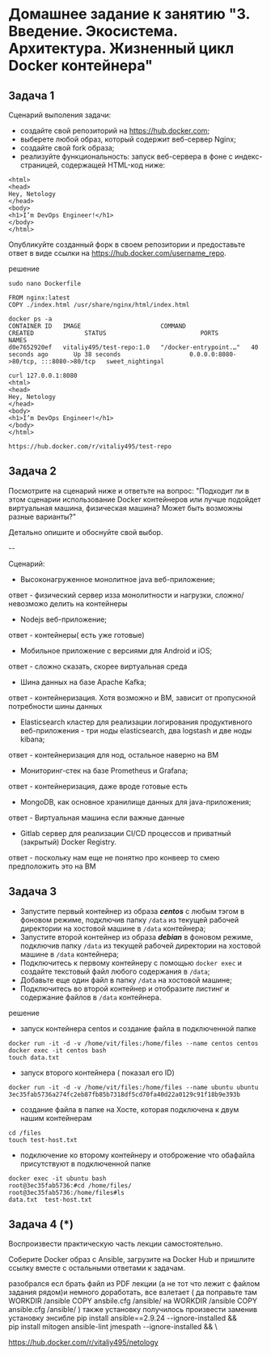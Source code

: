 
# Домашнее задание к занятию "3. Введение. Экосистема. Архитектура. Жизненный цикл Docker контейнера"

## Задача 1

Сценарий выполения задачи:

- создайте свой репозиторий на https://hub.docker.com;
- выберете любой образ, который содержит веб-сервер Nginx;
- создайте свой fork образа;
- реализуйте функциональность:
запуск веб-сервера в фоне с индекс-страницей, содержащей HTML-код ниже:
```
<html>
<head>
Hey, Netology
</head>
<body>
<h1>I’m DevOps Engineer!</h1>
</body>
</html>
```
Опубликуйте созданный форк в своем репозитории и предоставьте ответ в виде ссылки на https://hub.docker.com/username_repo.

решение
```
sudo nano Dockerfile

FROM nginx:latest
COPY ./index.html /usr/share/nginx/html/index.html

docker ps -a
CONTAINER ID   IMAGE                      COMMAND                  CREATED              STATUS                          PORTS                                   NAMES
d0e7652920ef   vitaliy495/test-repo:1.0   "/docker-entrypoint.…"   40 seconds ago       Up 38 seconds                   0.0.0.0:8080->80/tcp, :::8080->80/tcp   sweet_nightingal

curl 127.0.0.1:8080
<html>
<head>
Hey, Netology
</head>
<body>
<h1>I’m DevOps Engineer!</h1>
</body>
</html>

https://hub.docker.com/r/vitaliy495/test-repo
```

## Задача 2

Посмотрите на сценарий ниже и ответьте на вопрос:
"Подходит ли в этом сценарии использование Docker контейнеров или лучше подойдет виртуальная машина, физическая машина? Может быть возможны разные варианты?"

Детально опишите и обоснуйте свой выбор.

--

Сценарий:

- Высоконагруженное монолитное java веб-приложение;

ответ - физический сервер изза монолитности и нагрузки, сложно/невозможо делить на контейнеры

- Nodejs веб-приложение;

ответ - контейнеры( есть уже готовые)

- Мобильное приложение c версиями для Android и iOS;

ответ - сложно сказать, скорее виртуальная среда

- Шина данных на базе Apache Kafka;

ответ - контейнеризация. Хотя возможно и ВМ, зависит от пропускной потребности шины данных 

- Elasticsearch кластер для реализации логирования продуктивного веб-приложения - три ноды elasticsearch, два logstash и две ноды kibana;

ответ - контейнеризация для нод, остальное наверно на ВМ

- Мониторинг-стек на базе Prometheus и Grafana;

ответ - контейнеризация, даже вроде готовые есть

- MongoDB, как основное хранилище данных для java-приложения;

ответ - Виртуальная машина если важные данные

- Gitlab сервер для реализации CI/CD процессов и приватный (закрытый) Docker Registry.

ответ - поскольку нам еще не понятно про конвеер то смею предположить это на ВМ 

## Задача 3

- Запустите первый контейнер из образа ***centos*** c любым тэгом в фоновом режиме, подключив папку ```/data``` из текущей рабочей директории на хостовой машине в ```/data``` контейнера;
- Запустите второй контейнер из образа ***debian*** в фоновом режиме, подключив папку ```/data``` из текущей рабочей директории на хостовой машине в ```/data``` контейнера;
- Подключитесь к первому контейнеру с помощью ```docker exec``` и создайте текстовый файл любого содержания в ```/data```;
- Добавьте еще один файл в папку ```/data``` на хостовой машине;
- Подключитесь во второй контейнер и отобразите листинг и содержание файлов в ```/data``` контейнера.

решение

- запуск контейнера centos и создание файла в подключенной папке
```
docker run -it -d -v /home/vit/files:/home/files --name centos centos
docker exec -it centos bash
touch data.txt
```

- запуск второго контейнера ( показал его ID)
```
docker run -it -d -v /home/vit/files:/home/files --name ubuntu ubuntu
3ec35fab5736a274fc2eb87fb85b7318df5cd70fa40d22a0129c91f18b9e393b
```

- создание файла в папке на Хосте, которая подключена к двум нашим контейнерам
```
cd /files
touch test-host.txt
```
- подключение ко второму контейнеру и отоброжение что обафайла присутствуют в подключенной папке
```
docker exec -it ubuntu bash
root@3ec35fab5736:#cd /home/files/
root@3ec35fab5736:/home/files#ls
data.txt  test-host.txt
```

## Задача 4 (*)

Воспроизвести практическую часть лекции самостоятельно.

Соберите Docker образ с Ansible, загрузите на Docker Hub и пришлите ссылку вместе с остальными ответами к задачам.


разобрался
есл брать файл из PDF лекции (а не тот что лежит с файлом задания рядом)и немного доработать, все взлетает
( да поправьте там  
WORKDIR /ansible
COPY ansbile.cfg /ansible/
на 
WORKDIR /ansible
COPY ansible.cfg /ansible/
)
также установку получилось произвести заменив установку энсибле
pip install ansible==2.9.24 --ignore-installed &&  
pip install mitogen ansible-lint jmespath --ignore-installed && \

https://hub.docker.com/r/vitaliy495/netology
